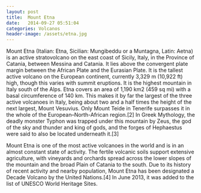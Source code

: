 ```yaml
---
layout: post
title:  Mount Etna
date:   2014-09-27 05:51:04
categories: Volcanos
header-image: /assets/etna.jpg
---
```


Mount Etna (Italian: Etna, Sicilian: Mungibeddu or a Muntagna, Latin: Aetna) is an active stratovolcano on the east coast of Sicily, Italy, in the Province of Catania, between Messina and Catania. It lies above the convergent plate margin between the African Plate and the Eurasian Plate. It is the tallest active volcano on the European continent, currently 3,329 m (10,922 ft) high, though this varies with summit eruptions. It is the highest mountain in Italy south of the Alps. Etna covers an area of 1,190 km2 (459 sq mi) with a basal circumference of 140 km. This makes it by far the largest of the three active volcanoes in Italy, being about two and a half times the height of the next largest, Mount Vesuvius. Only Mount Teide in Tenerife surpasses it in the whole of the European–North-African region.[2] In Greek Mythology, the deadly monster Typhon was trapped under this mountain by Zeus, the god of the sky and thunder and king of gods, and the forges of Hephaestus were said to also be located underneath it.[3]

Mount Etna is one of the most active volcanoes in the world and is in an almost constant state of activity. The fertile volcanic soils support extensive agriculture, with vineyards and orchards spread across the lower slopes of the mountain and the broad Plain of Catania to the south. Due to its history of recent activity and nearby population, Mount Etna has been designated a Decade Volcano by the United Nations.[4] In June 2013, it was added to the list of UNESCO World Heritage Sites.